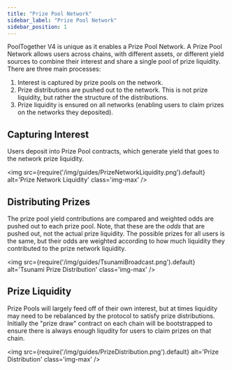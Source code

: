 ```yaml
---
title: "Prize Pool Network"
sidebar_label: "Prize Pool Network"
sidebar_position: 1
---
```


PoolTogether V4 is unique as it enables a Prize Pool Network.  A Prize Pool Network allows users across chains, with different assets, or different yield sources to combine their interest and share a single pool of prize liquidity.  There are three main processes:

1. Interest is captured by prize pools on the network.
2. Prize distributions are pushed out to the network.  This is not prize liquidity, but rather the structure of the distributions.
3. Prize liquidity is ensured on all networks (enabling users to claim prizes on the networks they deposited).

## Capturing Interest

Users deposit into Prize Pool contracts, which generate yield that goes to the network prize liquidity.

<img
  src={require('/img/guides/PrizeNetworkLiquidity.png').default}
  alt='Prize Network Liquidity'
  class='img-max'
/>

## Distributing Prizes

The prize pool yield contributions are compared and weighted odds are pushed out to each prize pool.  Note, that these are the *odds* that are pushed out, not the actual prize liquidity.  The possible prizes for all users is the same, but their odds are weighted according to how much liquidity they contributed to the prize network liquidity.

<img
  src={require('/img/guides/TsunamiBroadcast.png').default}
  alt='Tsunami Prize Distribution'
  class='img-max'
/>

## Prize Liquidity

Prize Pools will largely feed off of their own interest, but at times liquidity may need to be rebalanced by the protocol to satisfy prize distributions. Initially the "prize draw" contract on each chain will be bootstrapped to ensure there is always enough liqudity for users to claim prizes on that chain. 

<img
  src={require('/img/guides/PrizeDistribution.png').default}
  alt='Prize Distribution'
  class='img-max'
/>
